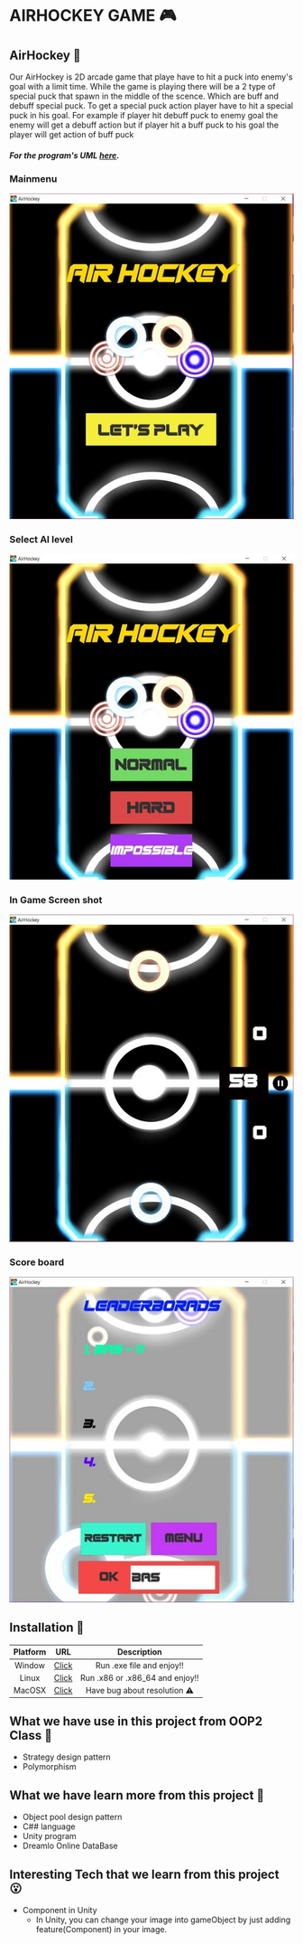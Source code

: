 # AIRHOCKEY GAME :video_game:
## AirHockey :milky_way:

Our AirHockey is 2D arcade game that playe have to hit a puck into enemy's goal with a limit time. While the game is playing there will be a 2 type of special puck that spawn in the middle of the scence. Which are buff and debuff special puck. To get a special puck action player have to hit a special puck in his goal. For example if player hit debuff puck to enemy goal the enemy will get a debuff action but if player hit a buff puck to his goal the player will get action of buff puck

##### For the program's UML [here](https://drive.google.com/file/d/1IDuIlmwj7wHP3FxDT8Iok7lnlQzWYss1/view?usp=sharing).

### Mainmenu  
![Alt text](Assets/SampleUI/main.jpg)
### Select AI level    
![Alt text](Assets/SampleUI/LevelSelect.jpg)
### In Game Screen shot
![Alt text](Assets/SampleUI/InGame.jpg)
### Score board
![Alt text](Assets/SampleUI/DataBase.jpg)

## Installation :paperclip:
| Platform     | URL              | Description   |
|:-------------:|:-----------------:|:-----------------:|
| Window       |    [Click](https://github.com/BasPasut/AirHockey/tree/master/Build/Window/x86) | Run .exe file and enjoy!!           |
| Linux        |    [Click](https://github.com/BasPasut/AirHockey/tree/master/Build/Linux/x86)  | Run .x86 or .x86_64 and enjoy!!     |
| MacOSX       |    [Click](https://github.com/BasPasut/AirHockey/tree/master/Build/Mac/x86)    | Have bug about resolution :warning: |

## What we have use in this project from OOP2 Class :orange_book:

- Strategy design pattern
- Polymorphism

## What we have learn more from this project :ledger:

- Object pool design pattern
- C## language
- Unity program
- Dreamlo Online DataBase

## Interesting Tech that we learn from this project :open_mouth:

- Component in Unity
  - In Unity, you can change your image into gameObject by just adding feature(Component) in your image.
